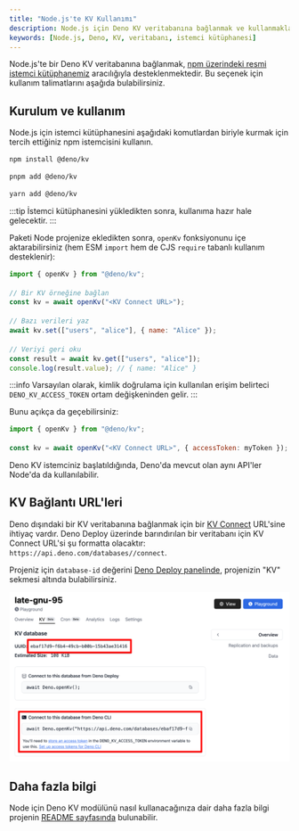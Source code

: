 ```yaml
---
title: "Node.js'te KV Kullanımı"
description: Node.js için Deno KV veritabanına bağlanmak ve kullanmakla ilgili adım adım bir rehber. Resmi istemci kütüphanesi ile kurulum ve kullanım detayları.
keywords: [Node.js, Deno, KV, veritabanı, istemci kütüphanesi]
---
```


Node.js'te bir Deno KV veritabanına bağlanmak, [npm üzerindeki resmi istemci kütüphanemiz](https://www.npmjs.com/package/@deno/kv) aracılığıyla desteklenmektedir. Bu seçenek için kullanım talimatlarını aşağıda bulabilirsiniz.

## Kurulum ve kullanım

Node.js için istemci kütüphanesini aşağıdaki komutlardan biriyle kurmak için tercih ettiğiniz npm istemcisini kullanın.




```sh
npm install @deno/kv
```




```sh
pnpm add @deno/kv
```




```sh
yarn add @deno/kv
```




:::tip
İstemci kütüphanesini yükledikten sonra, kullanıma hazır hale gelecektir. 
:::

Paketi Node projenize ekledikten sonra, `openKv` fonksiyonunu içe aktarabilirsiniz (hem ESM `import` hem de CJS `require` tabanlı kullanım desteklenir):

```js
import { openKv } from "@deno/kv";

// Bir KV örneğine bağlan
const kv = await openKv("<KV Connect URL>");

// Bazı verileri yaz
await kv.set(["users", "alice"], { name: "Alice" });

// Veriyi geri oku
const result = await kv.get(["users", "alice"]);
console.log(result.value); // { name: "Alice" }
```

:::info
Varsayılan olarak, kimlik doğrulama için kullanılan erişim belirteci `DENO_KV_ACCESS_TOKEN` ortam değişkeninden gelir. 
:::

Bunu açıkça da geçebilirsiniz:

```js
import { openKv } from "@deno/kv";

const kv = await openKv("<KV Connect URL>", { accessToken: myToken });
```

Deno KV istemciniz başlatıldığında, Deno'da mevcut olan aynı API'ler Node'da da kullanılabilir.

## KV Bağlantı URL'leri

Deno dışındaki bir KV veritabanına bağlanmak için bir [KV Connect](https://github.com/denoland/denokv/blob/main/proto/kv-connect.md) URL'sine ihtiyaç vardır. Deno Deploy üzerinde barındırılan bir veritabanı için KV Connect URL'si şu formatta olacaktır: `https://api.deno.com/databases//connect`.

Projeniz için `database-id` değerini [Deno Deploy panelinde](https://dash.deno.com/projects), projenizin "KV" sekmesi altında bulabilirsiniz.

![Deploy'deki bağlantı dizesi konumları](../../../../images/cikti/denoland/deploy/kv/manual/images/kv-connect.png)

## Daha fazla bilgi

Node için Deno KV modülünü nasıl kullanacağınıza dair daha fazla bilgi projenin [README sayfasında](https://www.npmjs.com/package/@deno/kv) bulunabilir.
